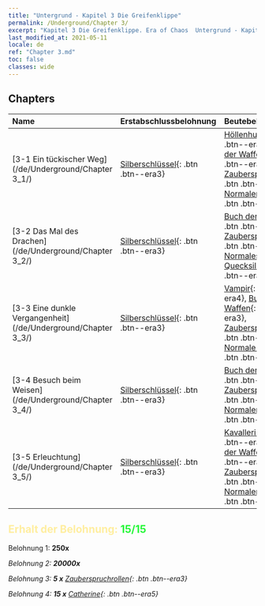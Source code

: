 ```yaml
---
title: "Untergrund - Kapitel 3 Die Greifenklippe"
permalink: /Underground/Chapter 3/
excerpt: "Kapitel 3 Die Greifenklippe. Era of Chaos  Untergrund - Kapitel 3. Die Greifenklippe"
last_modified_at: 2021-05-11
locale: de
ref: "Chapter 3.md"
toc: false
classes: wide
---
```


## Chapters

  | Name |  Erstabschlussbelohnung | Beutebelohnung |
  |:------------|:------------|:------------| 
  | [3-1 Ein tückischer Weg](/de/Underground/Chapter 3_1/) | [Silberschlüssel](/ItemsDE/con_693/){: .btn .btn--era3} | [Höllenhund](/ItemsDE/unt_228/){: .btn .btn--era4}, [Buch der Waffen](/ItemsDE/mat_18/){: .btn .btn--era3}, [Zauberspruchrollen](/ItemsDE/con_694/){: .btn .btn--era3}, [Normaler Kristall](/ItemsDE/mat_11/){: .btn .btn--era2} |
  | [3-2 Das Mal des Drachen](/de/Underground/Chapter 3_2/) | [Silberschlüssel](/ItemsDE/con_693/){: .btn .btn--era3} | [Buch der Waffen](/ItemsDE/mat_18/){: .btn .btn--era3}, [Zauberspruchrollen](/ItemsDE/con_694/){: .btn .btn--era3}, [Normales Quecksilber](/ItemsDE/mat_8/){: .btn .btn--era2} |
  | [3-3 Eine dunkle Vergangenheit](/de/Underground/Chapter 3_3/) | [Silberschlüssel](/ItemsDE/con_693/){: .btn .btn--era3} | [Vampir](/ItemsDE/unt_211/){: .btn .btn--era4}, [Buch der Waffen](/ItemsDE/mat_18/){: .btn .btn--era3}, [Zauberspruchrollen](/ItemsDE/con_694/){: .btn .btn--era3}, [Normale Edelsteine](/ItemsDE/mat_10/){: .btn .btn--era2} |
  | [3-4 Besuch beim Weisen](/de/Underground/Chapter 3_4/) | [Silberschlüssel](/ItemsDE/con_693/){: .btn .btn--era3} | [Buch der Waffen](/ItemsDE/mat_18/){: .btn .btn--era3}, [Zauberspruchrollen](/ItemsDE/con_694/){: .btn .btn--era3}, [Normaler Schwefel](/ItemsDE/mat_9/){: .btn .btn--era2} |
  | [3-5 Erleuchtung](/de/Underground/Chapter 3_5/) | [Silberschlüssel](/ItemsDE/con_693/){: .btn .btn--era3} | [Kavallerist](/ItemsDE/unt_195/){: .btn .btn--era4}, [Buch der Waffen](/ItemsDE/mat_18/){: .btn .btn--era3}, [Zauberspruchrollen](/ItemsDE/con_694/){: .btn .btn--era3}, [Normaler Kristall](/ItemsDE/mat_11/){: .btn .btn--era2} |


## <span style="color: #ffeea0">Erhalt der Belohnung: </span><span style="color: #27f73a">15/15</span>

 Belohnung 1:  **250x** <i class="fas fa-gem"/>

 Belohnung 2:  **20000x** <i class="fas fa-coins"/>

 Belohnung 3: **5 x** [Zauberspruchrollen](/ItemsDE/con_694/){: .btn .btn--era3}

 Belohnung 4: **15 x** [Catherine](/ItemsDE/her_361/){: .btn .btn--era5}

